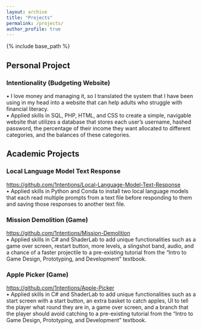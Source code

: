 ```yaml
---
layout: archive
title: "Projects"
permalink: /projects/
author_profile: true
---
```


{% include base_path %}


## Personal Project  
### Intentionality (Budgeting Website)  
•	I love money and managing it, so I translated the system that I have been using in my head into a website that can help adults who struggle with financial literacy.  
•	Applied skills in SQL, PHP, HTML, and CSS to create a simple, navigable website that utilizes a database that stores each user’s username, hashed password, the percentage of their income they want allocated to different categories, and the balances of these categories.  

## Academic Projects  
### Local Language Model Text Response  
https://github.com/1ntentions/Local-Language-Model-Text-Response  
•	Applied skills in Python and Conda to install two local language models that each read multiple prompts from a text file before responding to them and saving those responses to another text file.  
### Mission Demolition (Game)  
https://github.com/1ntentions/Mission-Demolition  
•	Applied skills in C# and ShaderLab to add unique functionalities such as a game over screen, restart button, more levels, a slingshot band, audio, and a chance of a faster projectile to a pre-existing tutorial from the “Intro to Game Design, Prototyping, and Development” textbook.  
### Apple Picker (Game)  
https://github.com/1ntentions/Apple-Picker  
•	Applied skills in C# and ShaderLab to add unique functionalities such as a start screen with a start button, an extra basket to catch apples, UI to tell the player what round they are in, a game over screen, and a branch that the player should avoid catching to a pre-existing tutorial from the “Intro to Game Design, Prototyping, and Development” textbook.
